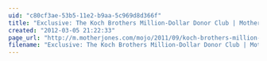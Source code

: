 ```yaml
---
uid: "c80cf3ae-53b5-11e2-b9aa-5c969d8d366f"
title: "Exclusive: The Koch Brothers Million-Dollar Donor Club | Mother Jones"
created: "2012-03-05 21:22:33"
page_url: "http://m.motherjones.com/mojo/2011/09/koch-brothers-million-dollar-donor-club"
filename: "Exclusive: The Koch Brothers Million-Dollar Donor Club | Mother Jones.html"
---
```


